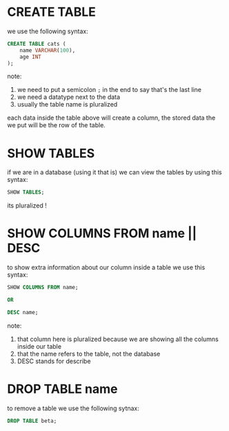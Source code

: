 # CREATE TABLE

we use the following syntax:

```sql
CREATE TABLE cats (
	name VARCHAR(100),
	age INT
);
```

note:
1. we need to put a semicolon `;` in the end to say that's the last line
2. we need a datatype next to the data
3. usually the table name is pluralized

each data inside the table above will create a column, the stored data the we put will be the row of the table.

# SHOW TABLES

if we are in a database (using it that is) we can view the tables by using this syntax:

```sql
SHOW TABLES;
```

its pluralized !

# SHOW COLUMNS FROM name || DESC

to show extra information about our column inside a table we use this syntax:

```sql
SHOW COLUMNS FROM name;

OR

DESC name;
```

note:
1. that column here is pluralized because we are showing all the columns inside our table
2. that the name refers to the table, not the database
3. DESC stands for describe

# DROP TABLE name

to remove a table we use the following sytnax:

```sql
DROP TABLE beta;
```

